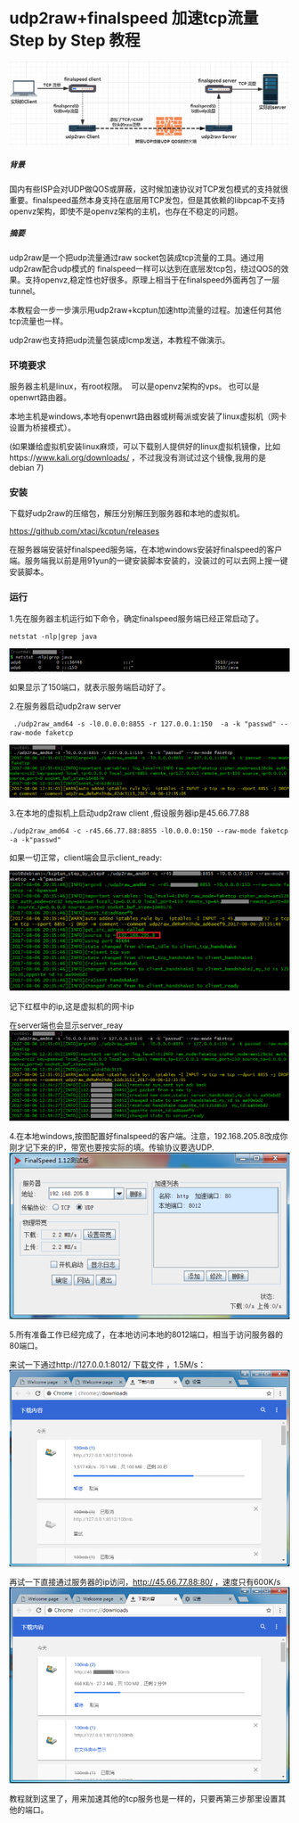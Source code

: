 # udp2raw+finalspeed 加速tcp流量 Step by Step 教程
![image](finalspeed_step_by_step/Capture0.PNG)

##### 背景
国内有些ISP会对UDP做QOS或屏蔽，这时候加速协议对TCP发包模式的支持就很重要。finalspeed虽然本身支持在底层用TCP发包，但是其依赖的libpcap不支持openvz架构，即使不是openvz架构的主机，也存在不稳定的问题。


##### 摘要
udp2raw是一个把udp流量通过raw socket包装成tcp流量的工具。通过用udp2raw配合udp模式的 finalspeed一样可以达到在底层发tcp包，绕过QOS的效果。支持openvz,稳定性也好很多。原理上相当于在finalspeed外面再包了一层tunnel。

本教程会一步一步演示用udp2raw+kcptun加速http流量的过程。加速任何其他tcp流量也一样。

udp2raw也支持把udp流量包装成Icmp发送，本教程不做演示。

### 环境要求
服务器主机是linux，有root权限。  可以是openvz架构的vps。 也可以是openwrt路由器。

本地主机是windows,本地有openwrt路由器或树莓派或安装了linux虚拟机（网卡设置为桥接模式）。

(如果嫌给虚拟机安装linux麻烦，可以下载别人提供好的linux虚拟机镜像，比如https://www.kali.org/downloads/ ，不过我没有测试过这个镜像,我用的是debian 7)

### 安装
下载好udp2raw的压缩包，解压分别解压到服务器和本地的虚拟机。

https://github.com/xtaci/kcptun/releases

在服务器端安装好finalspeed服务端，在本地windows安装好finalspeed的客户端。服务端我以前是用91yun的一键安装脚本安装的，没装过的可以去网上搜一键安装脚本。

### 运行
1.先在服务器主机运行如下命令，确定finalspeed服务端已经正常启动了。

```
netstat -nlp|grep java
```
![image](finalspeed_step_by_step/Capture5.PNG)

如果显示了150端口，就表示服务端启动好了。

2.在服务器启动udp2raw server
```
 ./udp2raw_amd64 -s -l0.0.0.0:8855 -r 127.0.0.1:150  -a -k "passwd" --raw-mode faketcp
```
![image](finalspeed_step_by_step/Capture2.PNG)

3.在本地的虚拟机上启动udp2raw client  ,假设服务器ip是45.66.77.88
```
./udp2raw_amd64 -c -r45.66.77.88:8855 -l0.0.0.0:150 --raw-mode faketcp -a -k"passwd"
```
如果一切正常，client端会显示client_ready:

![image](finalspeed_step_by_step/Capture3.PNG)

记下红框中的ip,这是虚拟机的网卡ip

在server端也会显示server_reay
![image](finalspeed_step_by_step/Capture4.PNG)

4.在本地windows,按图配置好finalspeed的客户端。注意，192.168.205.8改成你刚才记下来的IP，带宽也要按实际的填。传输协议要选UDP.
![image](finalspeed_step_by_step/Capture.PNG)

5.所有准备工作已经完成了，在本地访问本地的8012端口，相当于访问服务器的80端口。

来试一下通过http://127.0.0.1:8012/ 下载文件 ，1.5M/s：
![image](finalspeed_step_by_step/Capture6.PNG)

再试一下直接通过服务器的ip访问，http://45.66.77.88:80/ ，速度只有600K/s
![image](finalspeed_step_by_step/Capture7.PNG)

教程就到这里了，用来加速其他的tcp服务也是一样的，只要再第三步那里设置其他的端口。
